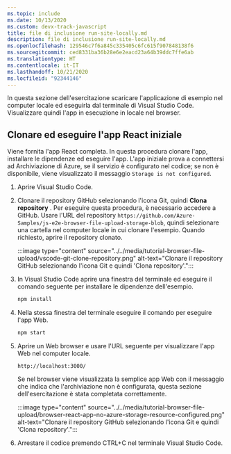 ```yaml
---
ms.topic: include
ms.date: 10/13/2020
ms.custom: devx-track-javascript
title: file di inclusione run-site-locally.md
description: file di inclusione run-site-locally.md
ms.openlocfilehash: 129546c7f6a845c335405c6fc615f907848138f6
ms.sourcegitcommit: ced8331ba36b28e6e2eacd23a64b39ddc7ffe6ab
ms.translationtype: HT
ms.contentlocale: it-IT
ms.lasthandoff: 10/21/2020
ms.locfileid: "92344146"
---
```

In questa sezione dell'esercitazione scaricare l'applicazione di esempio nel computer locale ed eseguirla dal terminale di Visual Studio Code. Visualizzare quindi l'app in esecuzione in locale nel browser.

## <a name="clone-and-run-the-initial-react-app"></a>Clonare ed eseguire l'app React iniziale

Viene fornita l'app React completa. In questa procedura clonare l'app, installare le dipendenze ed eseguire l'app. L'app iniziale prova a connettersi ad Archiviazione di Azure, se il servizio è configurato nel codice; se non è disponibile, viene visualizzato il messaggio `Storage is not configured`. 

1. Aprire Visual Studio Code.
1. Clonare il repository GitHub selezionando l'icona Git, quindi **Clona repository** . Per eseguire questa procedura, è necessario accedere a GitHub. Usare l'URL del repository `https://github.com/Azure-Samples/js-e2e-browser-file-upload-storage-blob`, quindi selezionare una cartella nel computer locale in cui clonare l'esempio. Quando richiesto, aprire il repository clonato. 

    :::image type="content" source="../../media/tutorial-browser-file-upload/vscode-git-clone-repository.png" alt-text="Clonare il repository GitHub selezionando l'icona Git e quindi 'Clona repository'.":::

1. In Visual Studio Code aprire una finestra del terminale ed eseguire il comando seguente per installare le dipendenze dell'esempio.

    ```javascript
    npm install
    ```

1. Nella stessa finestra del terminale eseguire il comando per eseguire l'app Web.

    ```javascript
    npm start
    ```

1. Aprire un Web browser e usare l'URL seguente per visualizzare l'app Web nel computer locale.

    ```url
    http://localhost:3000/
    ```

    Se nel browser viene visualizzata la semplice app Web con il messaggio che indica che l'archiviazione non è configurata, questa sezione dell'esercitazione è stata completata correttamente.

    :::image type="content" source="../../media/tutorial-browser-file-upload/browser-react-app-no-azure-storage-resource-configured.png" alt-text="Clonare il repository GitHub selezionando l'icona Git e quindi 'Clona repository'.":::

1. Arrestare il codice premendo CTRL+C nel terminale Visual Studio Code.
